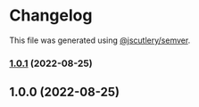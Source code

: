 # Changelog

This file was generated using [@jscutlery/semver](https://github.com/jscutlery/semver).

### [1.0.1](https://github.com/ubirajaramneto/d33l/compare/v1.0.0...v1.0.1) (2022-08-25)

## 1.0.0 (2022-08-25)
